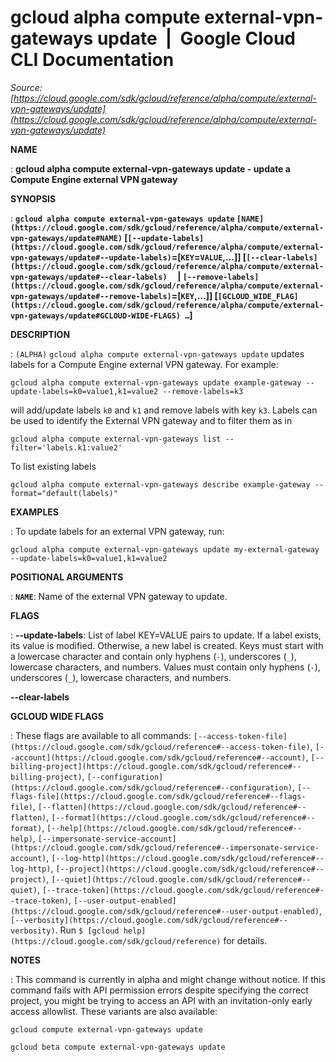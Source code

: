# gcloud alpha compute external-vpn-gateways update  |  Google Cloud CLI Documentation

*Source: [https://cloud.google.com/sdk/gcloud/reference/alpha/compute/external-vpn-gateways/update](https://cloud.google.com/sdk/gcloud/reference/alpha/compute/external-vpn-gateways/update)*

**NAME**

: **gcloud alpha compute external-vpn-gateways update - update a Compute Engine external VPN gateway**

**SYNOPSIS**

: **`gcloud alpha compute external-vpn-gateways update` `[NAME](https://cloud.google.com/sdk/gcloud/reference/alpha/compute/external-vpn-gateways/update#NAME)` [`[--update-labels](https://cloud.google.com/sdk/gcloud/reference/alpha/compute/external-vpn-gateways/update#--update-labels)`=[`KEY`=`VALUE`,…]] [`[--clear-labels](https://cloud.google.com/sdk/gcloud/reference/alpha/compute/external-vpn-gateways/update#--clear-labels)`     | `[--remove-labels](https://cloud.google.com/sdk/gcloud/reference/alpha/compute/external-vpn-gateways/update#--remove-labels)`=[`KEY`,…]] [`[GCLOUD_WIDE_FLAG](https://cloud.google.com/sdk/gcloud/reference/alpha/compute/external-vpn-gateways/update#GCLOUD-WIDE-FLAGS) …`]**

**DESCRIPTION**

: `(ALPHA)` `gcloud alpha compute external-vpn-gateways
update` updates labels for a Compute Engine external VPN gateway. For
example:

```
gcloud alpha compute external-vpn-gateways update example-gateway --update-labels=k0=value1,k1=value2 --remove-labels=k3
```

will add/update labels ``k0`` and
``k1`` and remove labels with key
``k3``.
Labels can be used to identify the External VPN gateway and to filter them as in

```
gcloud alpha compute external-vpn-gateways list --filter='labels.k1:value2'
```

To list existing labels

```
gcloud alpha compute external-vpn-gateways describe example-gateway --format="default(labels)"
```

**EXAMPLES**

: To update labels for an external VPN gateway, run:

```
gcloud alpha compute external-vpn-gateways update my-external-gateway --update-labels=k0=value1,k1=value2
```

**POSITIONAL ARGUMENTS**

: **`NAME`**:
Name of the external VPN gateway to update.

**FLAGS**

: **--update-labels**:
List of label KEY=VALUE pairs to update. If a label exists, its value is
modified. Otherwise, a new label is created.
Keys must start with a lowercase character and contain only hyphens
(`-`), underscores (`_`), lowercase characters, and
numbers. Values must contain only hyphens (`-`), underscores
(`_`), lowercase characters, and numbers.

**--clear-labels**

**GCLOUD WIDE FLAGS**

: These flags are available to all commands: `[--access-token-file](https://cloud.google.com/sdk/gcloud/reference#--access-token-file)`,
`[--account](https://cloud.google.com/sdk/gcloud/reference#--account)`, `[--billing-project](https://cloud.google.com/sdk/gcloud/reference#--billing-project)`,
`[--configuration](https://cloud.google.com/sdk/gcloud/reference#--configuration)`,
`[--flags-file](https://cloud.google.com/sdk/gcloud/reference#--flags-file)`,
`[--flatten](https://cloud.google.com/sdk/gcloud/reference#--flatten)`, `[--format](https://cloud.google.com/sdk/gcloud/reference#--format)`, `[--help](https://cloud.google.com/sdk/gcloud/reference#--help)`, `[--impersonate-service-account](https://cloud.google.com/sdk/gcloud/reference#--impersonate-service-account)`,
`[--log-http](https://cloud.google.com/sdk/gcloud/reference#--log-http)`,
`[--project](https://cloud.google.com/sdk/gcloud/reference#--project)`, `[--quiet](https://cloud.google.com/sdk/gcloud/reference#--quiet)`, `[--trace-token](https://cloud.google.com/sdk/gcloud/reference#--trace-token)`, `[--user-output-enabled](https://cloud.google.com/sdk/gcloud/reference#--user-output-enabled)`,
`[--verbosity](https://cloud.google.com/sdk/gcloud/reference#--verbosity)`.
Run `$ [gcloud help](https://cloud.google.com/sdk/gcloud/reference)` for details.

**NOTES**

: This command is currently in alpha and might change without notice. If this
command fails with API permission errors despite specifying the correct project,
you might be trying to access an API with an invitation-only early access
allowlist. These variants are also available:

```
gcloud compute external-vpn-gateways update
```

```
gcloud beta compute external-vpn-gateways update
```